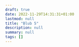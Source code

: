 ```yaml
---
draft: true
date: 2022-11-29T14:31:31+01:00
lastmod: null
title: "Blub 5"
description: null
summary: null
tags: []
---
```

